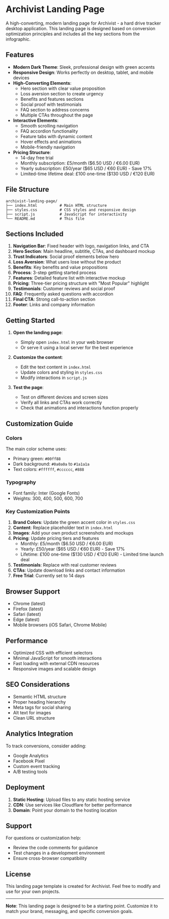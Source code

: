 # Archivist Landing Page

A high-converting, modern landing page for Archivist - a hard drive tracker desktop application. This landing page is designed based on conversion optimization principles and includes all the key sections from the infographic.

## Features

- **Modern Dark Theme**: Sleek, professional design with green accents
- **Responsive Design**: Works perfectly on desktop, tablet, and mobile devices
- **High-Converting Elements**: 
  - Hero section with clear value proposition
  - Loss aversion section to create urgency
  - Benefits and features sections
  - Social proof with testimonials
  - FAQ section to address concerns
  - Multiple CTAs throughout the page
- **Interactive Elements**:
  - Smooth scrolling navigation
  - FAQ accordion functionality
  - Feature tabs with dynamic content
  - Hover effects and animations
  - Mobile-friendly navigation
- **Pricing Structure**:
  - 14-day free trial
  - Monthly subscription: £5/month ($6.50 USD / €6.00 EUR)
  - Yearly subscription: £50/year ($65 USD / €60 EUR) - Save 17%
  - Limited-time lifetime deal: £100 one-time ($130 USD / €120 EUR)

## File Structure

```
archivist-landing-page/
├── index.html          # Main HTML structure
├── styles.css          # CSS styles and responsive design
├── script.js           # JavaScript for interactivity
└── README.md           # This file
```

## Sections Included

1. **Navigation Bar**: Fixed header with logo, navigation links, and CTA
2. **Hero Section**: Main headline, subtitle, CTAs, and dashboard mockup
3. **Trust Indicators**: Social proof elements below hero
4. **Loss Aversion**: What users lose without the product
5. **Benefits**: Key benefits and value propositions
6. **Process**: 3-step getting started process
7. **Features**: Detailed feature list with interactive mockup
8. **Pricing**: Three-tier pricing structure with "Most Popular" highlight
9. **Testimonials**: Customer reviews and social proof
10. **FAQ**: Frequently asked questions with accordion
11. **Final CTA**: Strong call-to-action section
12. **Footer**: Links and company information

## Getting Started

1. **Open the landing page**:
   - Simply open `index.html` in your web browser
   - Or serve it using a local server for the best experience

2. **Customize the content**:
   - Edit the text content in `index.html`
   - Update colors and styling in `styles.css`
   - Modify interactions in `script.js`

3. **Test the page**:
   - Test on different devices and screen sizes
   - Verify all links and CTAs work correctly
   - Check that animations and interactions function properly

## Customization Guide

### Colors
The main color scheme uses:
- Primary green: `#00ff88`
- Dark background: `#0a0a0a` to `#1a1a1a`
- Text colors: `#ffffff`, `#cccccc`, `#888`

### Typography
- Font family: Inter (Google Fonts)
- Weights: 300, 400, 500, 600, 700

### Key Customization Points

1. **Brand Colors**: Update the green accent color in `styles.css`
2. **Content**: Replace placeholder text in `index.html`
3. **Images**: Add your own product screenshots and mockups
4. **Pricing**: Update pricing tiers and features
   - Monthly: £5/month ($6.50 USD / €6.00 EUR)
   - Yearly: £50/year ($65 USD / €60 EUR) - Save 17%
   - Lifetime: £100 one-time ($130 USD / €120 EUR) - Limited time launch deal
5. **Testimonials**: Replace with real customer reviews
6. **CTAs**: Update download links and contact information
7. **Free Trial**: Currently set to 14 days

## Browser Support

- Chrome (latest)
- Firefox (latest)
- Safari (latest)
- Edge (latest)
- Mobile browsers (iOS Safari, Chrome Mobile)

## Performance

- Optimized CSS with efficient selectors
- Minimal JavaScript for smooth interactions
- Fast loading with external CDN resources
- Responsive images and scalable design

## SEO Considerations

- Semantic HTML structure
- Proper heading hierarchy
- Meta tags for social sharing
- Alt text for images
- Clean URL structure

## Analytics Integration

To track conversions, consider adding:
- Google Analytics
- Facebook Pixel
- Custom event tracking
- A/B testing tools

## Deployment

1. **Static Hosting**: Upload files to any static hosting service
2. **CDN**: Use services like Cloudflare for better performance
3. **Domain**: Point your domain to the hosting location

## Support

For questions or customization help:
- Review the code comments for guidance
- Test changes in a development environment
- Ensure cross-browser compatibility

## License

This landing page template is created for Archivist. Feel free to modify and use for your own projects.

---

**Note**: This landing page is designed to be a starting point. Customize it to match your brand, messaging, and specific conversion goals. 